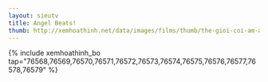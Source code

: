 ```yaml
---
layout: sieutv
title: Angel Beats!
thumb: http://xemhoathinh.net/data/images/films/thumb/the-gioi-coi-am-angel-beats-2010.jpg
---
```

{% include xemhoathinh_bo tap="76568,76569,76570,76571,76572,76573,76574,76575,76576,76577,76578,76579" %} 
